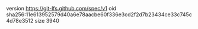 version https://git-lfs.github.com/spec/v1
oid sha256:11e613952579d40a6e78aacbe60f336e3cd2f2d7b23434ce33c745c4d78e3512
size 3940
